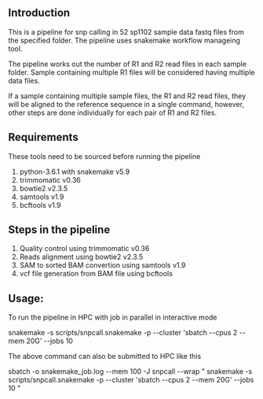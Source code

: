 ## Introduction

This is a pipeline for snp calling in 52 sp1102 sample data fastq files from the specified folder. The pipeline uses snakemake workflow manageing tool.

The pipeline works out the number of R1 and R2 read files in each sample folder. Sample containing multiple R1 files will be considered having multiple data files.

If a sample containing multiple sample files, the R1 and R2 read files, they  will be aligned to the reference sequence in a single command, however, other steps are done individually for each pair of R1 and R2 files.

## Requirements

These tools need to be sourced before running the pipeline
1) python-3.6.1 with snakemake v5.9
2) trimmomatic v0.36
3) bowtie2 v2.3.5
4) samtools v1.9
5) bcftools v1.9


## Steps in the pipeline

1) Quality control using trimmomatic v0.36
2) Reads alignment using bowtie2 v2.3.5
3) SAM to sorted BAM convertion using samtools v1.9
4) vcf file generation from BAM file using bcftools 

## Usage:

To run the pipeline in HPC with job in parallel in interactive mode

snakemake -s scripts/snpcall.snakemake -p --cluster 'sbatch --cpus 2 --mem 20G' --jobs 10

The above command can also be submitted to HPC like this

sbatch -o snakemake_job.log --mem 100 -J snpcall --wrap " snakemake -s scripts/snpcall.snakemake -p --cluster 'sbatch --cpus 2 --mem 20G' --jobs 10 "


